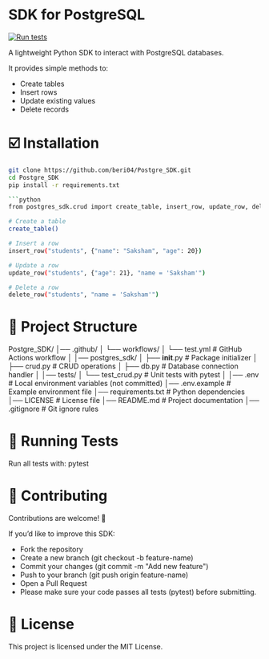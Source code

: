 # SDK for PostgreSQL
[![Run tests](https://github.com/beri04/Postgre_SDK/actions/workflows/test.yml/badge.svg)](https://github.com/beri04/Postgre_SDK/actions/workflows/test.yml)

A lightweight Python SDK to interact with PostgreSQL databases.

It provides simple methods to:
- Create tables
- Insert rows
- Update existing values
- Delete records


# ☑️ Installation

```bash 
git clone https://github.com/beri04/Postgre_SDK.git
cd Postgre_SDK
pip install -r requirements.txt

```python 
from postgres_sdk.crud import create_table, insert_row, update_row, delete_row

# Create a table
create_table()

# Insert a row
insert_row("students", {"name": "Saksham", "age": 20})

# Update a row
update_row("students", {"age": 21}, "name = 'Saksham'")

# Delete a row
delete_row("students", "name = 'Saksham'")
```


# 📂 Project Structure
Postgre_SDK/
│── .github/
│   └── workflows/
│       └── test.yml         # GitHub Actions workflow
│
│── postgres_sdk/
│   ├── __init__.py          # Package initializer
│   ├── crud.py              # CRUD operations
│   ├── db.py                # Database connection handler
│
│── tests/
│   └── test_crud.py         # Unit tests with pytest
│
│── .env                     # Local environment variables (not committed)
│── .env.example             # Example environment file
│── requirements.txt         # Python dependencies
│── LICENSE                  # License file
│── README.md                # Project documentation
│── .gitignore               # Git ignore rules



# 🧪 Running Tests
Run all tests with:
pytest


# 🤝 Contributing

Contributions are welcome! 🎉

If you’d like to improve this SDK:

- Fork the repository
- Create a new branch (git checkout -b feature-name)
- Commit your changes (git commit -m "Add new feature")
- Push to your branch (git push origin feature-name)
- Open a Pull Request
- Please make sure your code passes all tests (pytest) before submitting.


# 📜 License
This project is licensed under the MIT License.